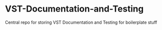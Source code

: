 # VST-Documentation-and-Testing
Central repo for storing VST Documentation and Testing for boilerplate stuff 
